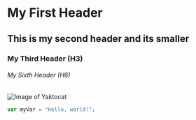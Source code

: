 # My First Header
## This is my second header and its smaller
### My Third Header (H3)
###### My Sixth Header (H6)
![Image of Yaktocat](https://octodex.github.com/images/yaktocat.png)
``` javascript
var myVar = "Hello, world!";
```
